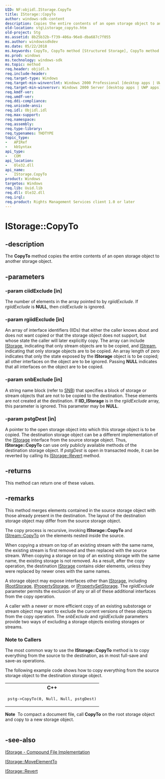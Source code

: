 ```yaml
---
UID: NF:objidl.IStorage.CopyTo
title: IStorage::CopyTo
author: windows-sdk-content
description: Copies the entire contents of an open storage object to another storage object.
old-location: stg\istorage_copyto.htm
old-project: Stg
ms.assetid: 8b25b32b-f739-406a-96e8-dba687c7f055
ms.author: windowssdkdev
ms.date: 05/22/2018
ms.keywords: CopyTo, CopyTo method [Structured Storage], CopyTo method [Structured Storage],IStorage interface, IStorage interface [Structured Storage],CopyTo method, IStorage.CopyTo, IStorage::CopyTo, _stg_istorage_copyto, objidl/IStorage::CopyTo, stg.istorage_copyto
ms.prod: windows
ms.technology: windows-sdk
ms.topic: method
req.header: objidl.h
req.include-header: 
req.target-type: Windows
req.target-min-winverclnt: Windows 2000 Professional [desktop apps | UWP apps]
req.target-min-winversvr: Windows 2000 Server [desktop apps | UWP apps]
req.kmdf-ver: 
req.umdf-ver: 
req.ddi-compliance: 
req.unicode-ansi: 
req.idl: Objidl.idl
req.max-support: 
req.namespace: 
req.assembly: 
req.type-library: 
req.typenames: THDTYPE
topic_type:
-	APIRef
-	kbSyntax
api_type:
-	COM
api_location:
-	Ole32.dll
api_name:
-	IStorage.CopyTo
product: Windows
targetos: Windows
req.lib: Uuid.lib
req.dll: Ole32.dll
req.irql: 
req.product: Rights Management Services client 1.0 or later
---
```


# IStorage::CopyTo


## -description


The <b>CopyTo</b> method copies the entire contents of an open storage object to another storage object.


## -parameters




### -param ciidExclude [in]

The number of elements in the array pointed to by <i>rgiidExclude</i>. If <i>rgiidExclude</i> is <b>NULL</b>, then <i>ciidExclude</i> is ignored.


### -param rgiidExclude [in]

An array of interface identifiers (IIDs) that either the caller knows about and does not want copied or that the storage object does not support, but whose state the caller will later explicitly copy. The array can include 
<a href="https://msdn.microsoft.com/2f454538-0f40-4811-b908-cd317ef79487">IStorage</a>, indicating that only stream objects are to be copied, and 
<a href="https://msdn.microsoft.com/c6f60e37-eadc-46a1-94f6-cacc23613531">IStream</a>, indicating that only storage objects are to be copied. An array length of zero indicates that only the state exposed by the 
<b>IStorage</b> object is to be copied; all other interfaces on the object are to be ignored. Passing <b>NULL</b> indicates that all interfaces on the object are to be copied.


### -param snbExclude [in]

A string name block (refer to 
<a href="https://msdn.microsoft.com/8428a820-3d8a-41e0-9955-d355440e2ebc">SNB</a>) that specifies a block of storage or stream objects that are not to be copied to the destination. These elements are not created at the destination. If <b>IID_IStorage</b> is in the <i>rgiidExclude</i> array, this parameter is ignored. This parameter may be <b>NULL</b>.


### -param pstgDest [in]

A pointer to the open storage object into which this storage object is to be copied. The destination storage object can be a different implementation of the 
<a href="https://msdn.microsoft.com/2f454538-0f40-4811-b908-cd317ef79487">IStorage</a> interface from the source storage object. Thus, <b>IStorage::CopyTo</b> can use only publicly available methods of the destination storage object. If <i>pstgDest</i> is open in transacted mode, it can be reverted by calling its 
<a href="https://msdn.microsoft.com/d1b7626e-bad1-47b5-8bcd-3da3b05c53c4">IStorage::Revert</a> method.


## -returns



This method can return one of these values.




## -remarks



This method merges elements contained in the source storage object with those already present in the destination. The layout of the destination storage object may differ from the source storage object.

The copy process is recursive, invoking <b>IStorage::CopyTo</b> and 
<a href="https://msdn.microsoft.com/5bcd7da6-8bd5-4ab7-952f-f0a12e87f2d4">IStream::CopyTo</a> on the elements nested inside the source.

When copying a stream on top of an existing stream with the same name, the existing stream is first removed and then replaced with the source stream. When copying a storage on top of an existing storage with the same name, the existing storage is not removed. As a result, after the copy operation, the destination 
<a href="https://msdn.microsoft.com/2f454538-0f40-4811-b908-cd317ef79487">IStorage</a> contains older elements, unless they were replaced by newer ones with the same names.

A storage object may expose interfaces other than 
<a href="https://msdn.microsoft.com/2f454538-0f40-4811-b908-cd317ef79487">IStorage</a>, including 
<a href="https://msdn.microsoft.com/cf92c62f-ef65-46b1-8f41-f2b31ff52044">IRootStorage</a>, 
<a href="https://msdn.microsoft.com/c021f695-db54-4861-9f30-35a81d2dccd5">IPropertyStorage</a>, or 
<a href="https://msdn.microsoft.com/0ea3e1e0-c135-4138-81e4-f72412fc3128">IPropertySetStorage</a>. The <i>rgiidExclude</i> parameter permits the exclusion of any or all of these additional interfaces from the copy operation.

A caller with a newer or more efficient copy of an existing substorage or stream object may want to exclude the current versions of these objects from the copy operation. The <i>snbExclude</i> and <i>rgiidExclude</i> parameters provide two ways of excluding a storage objects existing storages or streams.

<h3><a id="Note_to_Callers"></a><a id="note_to_callers"></a><a id="NOTE_TO_CALLERS"></a>Note to Callers</h3>
The most common way to use the <b>IStorage::CopyTo</b> method is to copy everything from the source to the destination, as in most full-save and save-as operations.

The following  example code shows how to copy everything  from the source storage object to the destination storage object.

<div class="code"><span codelanguage="ManagedCPlusPlus"><table>
<tr>
<th>C++</th>
</tr>
<tr>
<td>
<pre>pstg-&gt;CopyTo(0, Null, Null, pstgDest)</pre>
</td>
</tr>
</table></span></div>
<div class="alert"><b>Note</b>  To compact a document file, call <b>CopyTo</b> on the root storage object and copy to a new storage object.</div>
<div> </div>



## -see-also




<a href="https://msdn.microsoft.com/2a2253f6-d3d3-403e-a9ba-53a541c7a31e">IStorage - Compound File Implementation</a>



<a href="https://msdn.microsoft.com/d9d33c64-edac-480f-b295-b2a06e51af2e">IStorage::MoveElementTo</a>



<a href="https://msdn.microsoft.com/d1b7626e-bad1-47b5-8bcd-3da3b05c53c4">IStorage::Revert</a>
 

 

